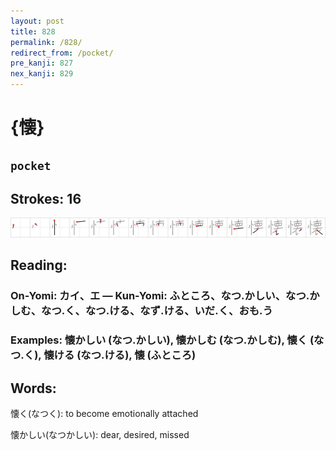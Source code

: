 ```yaml
---
layout: post
title: 828
permalink: /828/
redirect_from: /pocket/
pre_kanji: 827
nex_kanji: 829
---
```


# {懐}

## `pocket`

## Strokes: 16

<div class="stroke"><img src="../images/E68790.png" /></div>

## Reading:

### On-Yomi: カイ、エ &mdash; Kun-Yomi: ふところ、なつ.かしい、なつ.かしむ、なつ.く、なつ.ける、なず.ける、いだ.く、おも.う

### Examples: 懐かしい (なつ.かしい), 懐かしむ (なつ.かしむ), 懐く (なつ.く), 懐ける (なつ.ける), 懐 (ふところ)

## Words:

懐く(なつく): to become emotionally attached

懐かしい(なつかしい): dear, desired, missed
